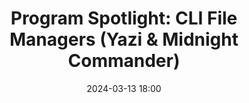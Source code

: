 ---
layout: post
title: "Program Spotlight: CLI File Managers (Yazi & Midnight Commander)"
date: 2024-03-13 18:00
tags:
---